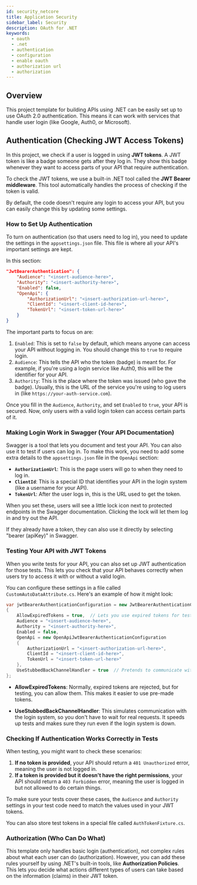 ```yaml
---
id: security_netcore
title: Application Security
sidebar_label: Security
description: OAuth for .NET
keywords:
  - oauth
  - .net
  - authentication
  - configuration
  - enable oauth
  - authorization url
  - authorization
---
```


## Overview

This project template for building APIs using .NET can be easily set up to use OAuth 2.0 authentication. This means it can work with services that handle user login (like Google, Auth0, or Microsoft).

## Authentication (Checking JWT Access Tokens)

In this project, we check if a user is logged in using **JWT tokens**. A JWT token is like a badge someone gets after they log in. They show this badge whenever they want to access parts of your API that require authentication.

To check the JWT tokens, we use a built-in .NET tool called the **JWT Bearer middleware**. This tool automatically handles the process of checking if the token is valid.

By default, the code doesn't require any login to access your API, but you can easily change this by updating some settings.

### How to Set Up Authentication

To turn on authentication (so that users need to log in), you need to update the settings in the `appsettings.json` file. This file is where all your API's important settings are kept.

In this section:

```json
"JwtBearerAuthentication": {
    "Audience": "<insert-audience-here>",
    "Authority": "<insert-authority-here>",
    "Enabled": false,
    "OpenApi": {
        "AuthorizationUrl": "<insert-authorization-url-here>",
        "ClientId": "<insert-client-id-here>",
        "TokenUrl": "<insert-token-url-here>"
    }
}
```

The important parts to focus on are:

1. `Enabled`: This is set to `false` by default, which means anyone can access your API without logging in. You should change this to `true` to require login.
2. `Audience`: This tells the API who the token (badge) is meant for. For example, if you're using a login service like Auth0, this will be the identifier for your API.
3. `Authority`: This is the place where the token was issued (who gave the badge). Usually, this is the URL of the service you're using to log users in (like `https://your-auth-service.com`).
 
Once you fill in the `Audience`, `Authority`, and set `Enabled` to `true`, your API is secured. Now, only users with a valid login token can access certain parts of it.

### Making Login Work in Swagger (Your API Documentation)

Swagger is a tool that lets you document and test your API. You can also use it to test if users can log in. To make this work, you need to add some extra details to the `appsettings.json` file in the `OpenApi` section:

- **`AuthorizationUrl`**: This is the page users will go to when they need to log in.
- **`ClientId`**: This is a special ID that identifies your API in the login system (like a username for your API).
- **`TokenUrl`**: After the user logs in, this is the URL used to get the token.

When you set these, users will see a little lock icon next to protected endpoints in the Swagger documentation. Clicking the lock will let them log in and try out the API.

If they already have a token, they can also use it directly by selecting "bearer (apiKey)" in Swagger.

### Testing Your API with JWT Tokens

When you write tests for your API, you can also set up JWT authentication for those tests. This lets you check that your API behaves correctly when users try to access it with or without a valid login.

You can configure these settings in a file called `CustomAutoDataAttribute.cs`. Here's an example of how it might look:

```csharp
var jwtBearerAuthenticationConfiguration = new JwtBearerAuthenticationConfiguration
{
    AllowExpiredTokens = true,  // Lets you use expired tokens for testing
    Audience = "<insert-audience-here>",
    Authority = "<insert-authority-here>",
    Enabled = false,
    OpenApi = new OpenApiJwtBearerAuthenticationConfiguration
    {
        AuthorizationUrl = "<insert-authorization-url-here>",
        ClientId = "<insert-client-id-here>",
        TokenUrl = "<insert-token-url-here>"
    },
    UseStubbedBackChannelHandler = true  // Pretends to communicate with the login system to make tests faster
};
```
- **AllowExpiredTokens**: Normally, expired tokens are rejected, but for testing, you can allow them. This makes it easier to use pre-made tokens.
  
- **UseStubbedBackChannelHandler**: This simulates communication with the login system, so you don't have to wait for real requests. It speeds up tests and makes sure they run even if the login system is down.

### Checking If Authentication Works Correctly in Tests

When testing, you might want to check these scenarios:

1. **If no token is provided**, your API should return a `401 Unauthorized` error, meaning the user is not logged in.
2. **If a token is provided but it doesn't have the right permissions**, your API should return a `403 Forbidden` error, meaning the user is logged in but not allowed to do certain things.

To make sure your tests cover these cases, the `Audience` and `Authority` settings in your test code need to match the values used in your JWT tokens.

You can also store test tokens in a special file called `AuthTokenFixture.cs`.

### Authorization (Who Can Do What)

This template only handles basic login (authentication), not complex rules about what each user can do (authorization). However, you can add these rules yourself by using .NET's built-in tools, like **Authorization Policies**. This lets you decide what actions different types of users can take based on the information (claims) in their JWT token.